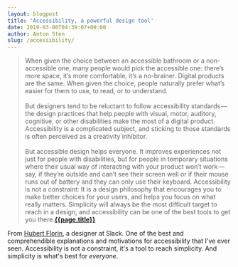```yaml
---
layout: blogpost
title: 'Accessibility, a powerful design tool'
date: 2019-03-06T04:39:07+00:00
author: Anton Sten
slug: /accessibility/
---
```


>When given the choice between an accessible bathroom or a non-accessible one, many people would pick the accessible one: there’s more space, it’s more comfortable, it’s a no-brainer. Digital products are the same. When given the choice, people naturally prefer what’s easier for them to use, to read, or to understand.<br /><br />
But designers tend to be reluctant to follow accessibility standards — the design practices that help people with visual, motor, auditory, cognitive, or other disabilities make the most of a digital product. Accessibility is a complicated subject, and sticking to those standards is often perceived as a creativity inhibitor.<br /><br />
But accessible design helps everyone. It improves experiences not just for people with disabilities, but for people in temporary situations where their usual way of interacting with your product won’t work — say, if they’re outside and can’t see their screen well or if their mouse runs out of battery and they can only use their keyboard.
Accessibility is not a constraint: It is a design philosophy that encourages you to make better choices for your users, and helps you focus on what really matters. Simplicity will always be the most difficult target to reach in a design, and accessibility can be one of the best tools to get you there.**[{{page.title}}](https://slack.design/accessibility-a-powerful-design-tool-22f5e6d46278)**

From [Hubert Florin](https://slack.design/@hubflorin), a designer at Slack. One of the best and comprehendible explanations and motivations for accessibility that I've ever seen. Accessibility is not a constraint, it's a tool to reach simplicity. And simplicity is what's best for _everyone_. 

